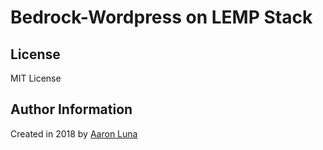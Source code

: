 # Bedrock-Wordpress on LEMP Stack

## License
MIT License

## Author Information
Created in 2018 by [Aaron Luna](https://alunablog.com)
